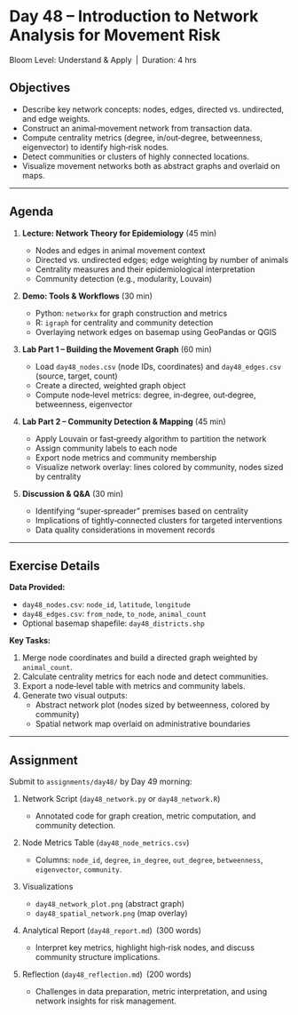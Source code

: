 # **Day 48 – Introduction to Network Analysis for Movement Risk**
  
Bloom Level: Understand & Apply | Duration: 4 hrs  

## Objectives  

- Describe key network concepts: nodes, edges, directed vs. undirected, and edge weights.  
- Construct an animal‐movement network from transaction data.  
- Compute centrality metrics (degree, in/out‐degree, betweenness, eigenvector) to identify high‐risk nodes.  
- Detect communities or clusters of highly connected locations.  
- Visualize movement networks both as abstract graphs and overlaid on maps.  

---  

## Agenda  

1. **Lecture: Network Theory for Epidemiology** (45 min)  
   - Nodes and edges in animal movement context  
   - Directed vs. undirected edges; edge weighting by number of animals  
   - Centrality measures and their epidemiological interpretation  
   - Community detection (e.g., modularity, Louvain)  

2. **Demo: Tools & Workflows** (30 min)  
   - Python: `networkx` for graph construction and metrics  
   - R: `igraph` for centrality and community detection  
   - Overlaying network edges on basemap using GeoPandas or QGIS  

3. **Lab Part 1 – Building the Movement Graph** (60 min)  
   - Load `day48_nodes.csv` (node IDs, coordinates) and `day48_edges.csv` (source, target, count)  
   - Create a directed, weighted graph object  
   - Compute node‐level metrics: degree, in‐degree, out‐degree, betweenness, eigenvector  

4. **Lab Part 2 – Community Detection & Mapping** (45 min)  
   - Apply Louvain or fast‐greedy algorithm to partition the network  
   - Assign community labels to each node  
   - Export node metrics and community membership  
   - Visualize network overlay: lines colored by community, nodes sized by centrality  

5. **Discussion & Q&A** (30 min)  
   - Identifying “super‐spreader” premises based on centrality  
   - Implications of tightly‐connected clusters for targeted interventions  
   - Data quality considerations in movement records  

---  

## Exercise Details  

**Data Provided:**  
- `day48_nodes.csv`: `node_id`, `latitude`, `longitude`  
- `day48_edges.csv`: `from_node`, `to_node`, `animal_count`  
- Optional basemap shapefile: `day48_districts.shp`  

**Key Tasks:**  
1. Merge node coordinates and build a directed graph weighted by `animal_count`.  
2. Calculate centrality metrics for each node and detect communities.  
3. Export a node‐level table with metrics and community labels.  
4. Generate two visual outputs:  
   - Abstract network plot (nodes sized by betweenness, colored by community)  
   - Spatial network map overlaid on administrative boundaries  

---  

## Assignment  

Submit to `assignments/day48/` by Day 49 morning:  

1. Network Script (`day48_network.py` or `day48_network.R`)  
   - Annotated code for graph creation, metric computation, and community detection.  

2. Node Metrics Table (`day48_node_metrics.csv`)  
   - Columns: `node_id`, `degree`, `in_degree`, `out_degree`, `betweenness`, `eigenvector`, `community`.  

3. Visualizations  
   - `day48_network_plot.png` (abstract graph)  
   - `day48_spatial_network.png` (map overlay)  

4. Analytical Report (`day48_report.md`) (300 words)  
   - Interpret key metrics, highlight high‐risk nodes, and discuss community structure implications.  

5. Reflection (`day48_reflection.md`) (200 words)  
   - Challenges in data preparation, metric interpretation, and using network insights for risk management.